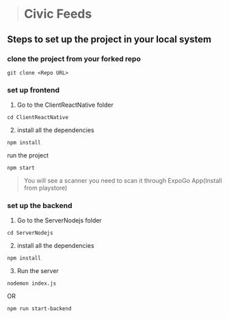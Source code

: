 > # Civic Feeds

## **Steps to set up the project in your local system**
 ### clone the project from your forked repo
```
git clone <Repo URL>
```

### set up **frontend**
1) Go to the ClientReactNative folder
 ```
cd ClientReactNative
 ```
2) install all the dependencies
```
npm install
```
 run the project
```
npm start
```
> You will see a scanner you need to scan it through ExpoGo App(Install from playstore)

### set up the **backend**
1) Go to the ServerNodejs folder
```
cd ServerNodejs
 ```
2) install all the dependencies
```
npm install
```
3) Run the server
```
nodemon index.js
```
OR
```
npm run start-backend
```
